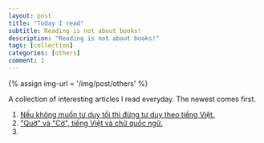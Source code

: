 ```yaml
---
layout: post
title: "Today I read"
subtitle: Reading is not about books!
description: "Reading is not about books!"
tags: [collection]
categories: [others]
comment: 1
---
```


{% assign img-url = '/img/post/others' %}

A collection of interesting articles I read everyday. The newest comes first.

1. [Nếu không muốn tư duy tồi thì đừng tư duy theo tiếng Việt.](http://tornad.spiderum.com/bai-dang/Neu-muon-tu-duy-khong-toi-thi-dung-tu-duy-theo-tieng-Viet-gms)
2. ["Quờ" và "Cờ", tiếng Việt và chữ quốc ngữ.](https://www.facebook.com/notes/lan-phan/qu%E1%BB%9D-v%C3%A0-c%E1%BB%9D-ti%E1%BA%BFng-vi%E1%BB%87t-v%C3%A0-ch%E1%BB%AF-qu%E1%BB%91c-ng%E1%BB%AF/1923562701044505/)
3. 

